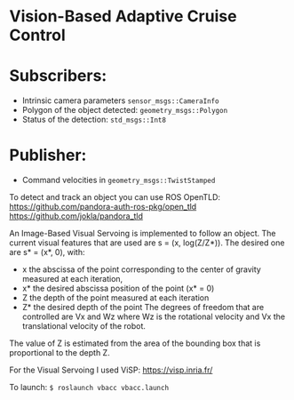 # Vision-Based Adaptive Cruise Control



# Subscribers:
* Intrinsic camera parameters `sensor_msgs::CameraInfo`
* Polygon of the object detected: `geometry_msgs::Polygon`
* Status of the detection: `std_msgs::Int8`

# Publisher:
* Command velocities in `geometry_msgs::TwistStamped`


To detect and track an object you can use ROS OpenTLD:
https://github.com/pandora-auth-ros-pkg/open_tld
https://github.com/jokla/pandora_tld


An Image-Based Visual Servoing is implemented to follow an object. The current visual features that are used are s = (x, log(Z/Z*)). The desired one are s* = (x*, 0), with:

- x the abscissa of the point corresponding to the center of gravity measured at each iteration,
- x* the desired abscissa position of the point (x* = 0)
- Z the depth of the point measured at each iteration
- Z* the desired depth of the point
The degrees of freedom that are controlled are Vx and Wz where Wz is the rotational velocity and Vx the translational velocity of the robot.

The value of Z is estimated from the area of the bounding box that is proportional to the depth Z.

For the Visual Servoing I used ViSP:
https://visp.inria.fr/



To launch:
`$ roslaunch vbacc vbacc.launch`
